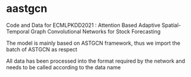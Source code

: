 # aastgcn
Code and Data for ECMLPKDD2021 : Attention Based Adaptive Spatial-Temporal Graph Convolutional Networks for Stock Forecasting

The model is mainly based on ASTGCN framework, thus we import the batch of ASTGCN as respect

All data has been processed into the format required by the network and needs to be called according to the data name
